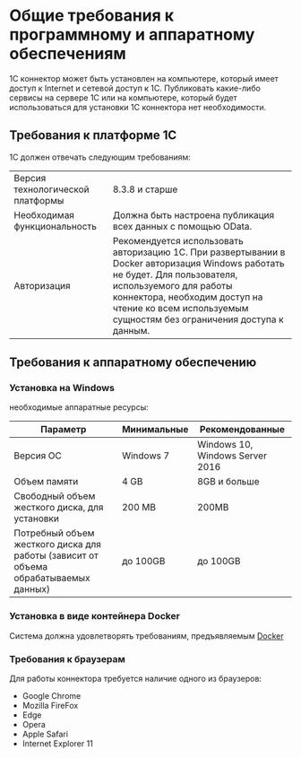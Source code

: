 # Общие требования к программному и аппаратному обеспечениям

1C коннектор может быть установлен на компьютере, который имеет доступ к Internet и сетевой доступ к 1С. Публиковать какие-либо сервисы на сервере 1С или на компьютере, который будет использоваться для установки 1С коннектора нет необходимости.

## Требования к платформе 1С

1С должен отвечать следующим требованиям:

|                                  |                                                              |
| -------------------------------- | ------------------------------------------------------------ |
| Версия технологической платформы | 8.3.8 и старше                                               |
| Необходимая функциональность     | Должна быть настроена публикация всех данных с помощью OData. |
| Авторизация                      | Рекомендуется использовать авторизацию 1С. При развертывании в Docker авторизация Windows работать не будет. Для пользователя, используемого для работы коннектора, необходим доступ на чтение ко всем используемым сущностям без ограничения доступа к данным. |

## Требования к аппаратному обеспечению

### Установка на Windows

 необходимые аппаратные ресурсы:

| Параметр                                                     | Минимальные | Рекомендованные                 |
| ------------------------------------------------------------ | ----------- | ------------------------------- |
| Версия OC                                                    | Windows 7   | Windows 10, Windows Server 2016 |
| Объем памяти                                                 | 4 GB        | 8GB и больше                    |
| Свободный объем жесткого диска, для установки                | 200 МB      | 200MB                           |
| Потребный объем жесткого диска для работы (зависит от объема обрабатываемых данных) | до 100GB    | до 100GB                        |

### Установка в виде контейнера Docker

Система должна удовлетворять требованиям, предъявляемым [Docker](https://www.docker.com/)

### Требования к браузерам

Для работы коннектора требуется наличие одного из браузеров:

- Google Chrome
- Mozilla FireFox
- Edge
- Opera
- Apple Safari
- Internet Explorer 11